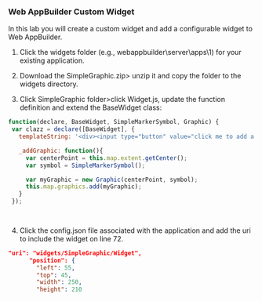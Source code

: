 ### Web AppBuilder Custom Widget

In this lab you will create a custom widget and add a configurable widget to Web AppBuilder.

1. Click the widgets folder (e.g., webappbuilder\server\apps\1) for your existing application.

2. Download the SimpleGraphic.zip> unzip it and copy the folder to the widgets directory.

3. Click SimpleGraphic folder>click Widget.js, update the function definition and extend the BaseWidget class: 
 ```javascript
function(declare, BaseWidget, SimpleMarkerSymbol, Graphic) {
  var clazz = declare([BaseWidget], {
    templateString: '<div><input type="button" value="click me to add a graphic!" data-dojo-attach-event="click:_addGraphic"></div>',

    _addGraphic: function(){
      var centerPoint = this.map.extent.getCenter();
      var symbol = SimpleMarkerSymbol();

      var myGraphic = new Graphic(centerPoint, symbol);
      this.map.graphics.add(myGraphic);
    }
  });

  		
  ```
 4. Click the config.json file associated with the application and add the uri
  to include the widget on line 72.
  ```json
  "uri": "widgets/SimpleGraphic/Widget",
        "position": {
          "left": 55,
          "top": 45,
          "width": 250,
          "height": 210
  ```